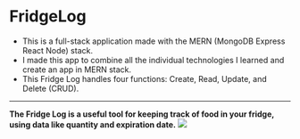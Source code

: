 # FridgeLog


- This is a full-stack application made with the MERN (MongoDB Express React Node) stack.
- I made this app to combine all the individual technologies I learned and create an app in MERN stack.
- This Fridge Log handles four functions: Create, Read, Update, and Delete (CRUD).

---
**The Fridge Log is a useful tool for keeping track of food in your fridge, using data like quantity and expiration date.**
![](home.gif)
